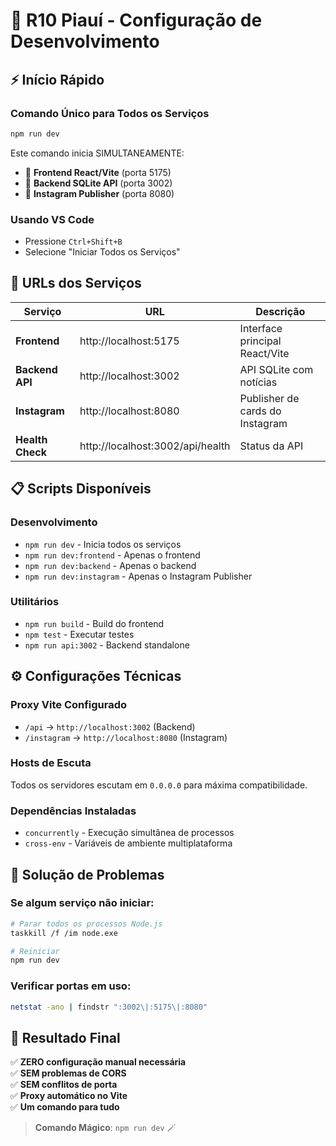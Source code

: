 # 🚀 R10 Piauí - Configuração de Desenvolvimento

## ⚡ Início Rápido

### Comando Único para Todos os Serviços
```bash
npm run dev
```

Este comando inicia SIMULTANEAMENTE:
- 📱 **Frontend React/Vite** (porta 5175)
- 🔌 **Backend SQLite API** (porta 3002) 
- 📸 **Instagram Publisher** (porta 8080)

### Usando VS Code
- Pressione `Ctrl+Shift+B`
- Selecione "Iniciar Todos os Serviços"

## 🔗 URLs dos Serviços

| Serviço | URL | Descrição |
|---------|-----|-----------|
| **Frontend** | http://localhost:5175 | Interface principal React/Vite |
| **Backend API** | http://localhost:3002 | API SQLite com notícias |
| **Instagram** | http://localhost:8080 | Publisher de cards do Instagram |
| **Health Check** | http://localhost:3002/api/health | Status da API |

## 📋 Scripts Disponíveis

### Desenvolvimento
- `npm run dev` - Inicia todos os serviços
- `npm run dev:frontend` - Apenas o frontend
- `npm run dev:backend` - Apenas o backend
- `npm run dev:instagram` - Apenas o Instagram Publisher

### Utilitários
- `npm run build` - Build do frontend
- `npm test` - Executar testes
- `npm run api:3002` - Backend standalone

## ⚙️ Configurações Técnicas

### Proxy Vite Configurado
- `/api` → `http://localhost:3002` (Backend)
- `/instagram` → `http://localhost:8080` (Instagram)

### Hosts de Escuta
Todos os servidores escutam em `0.0.0.0` para máxima compatibilidade.

### Dependências Instaladas
- `concurrently` - Execução simultânea de processos
- `cross-env` - Variáveis de ambiente multiplataforma

## 🎯 Solução de Problemas

### Se algum serviço não iniciar:
```bash
# Parar todos os processos Node.js
taskkill /f /im node.exe

# Reiniciar
npm run dev
```

### Verificar portas em uso:
```bash
netstat -ano | findstr ":3002\|:5175\|:8080"
```

## 🎉 Resultado Final

✅ **ZERO configuração manual necessária**  
✅ **SEM problemas de CORS**  
✅ **SEM conflitos de porta**  
✅ **Proxy automático no Vite**  
✅ **Um comando para tudo**

> **Comando Mágico**: `npm run dev` 🪄
